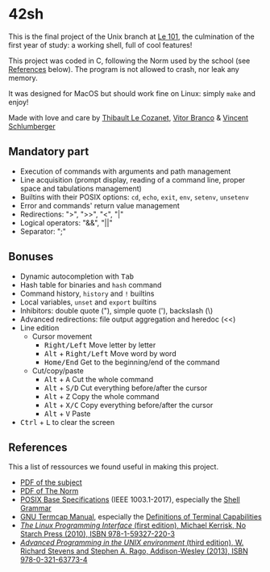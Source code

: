 # 42sh
This is the final project of the Unix branch at [Le 101](https://www.le-101.fr/), the culmination of the first year of study: a working shell, full of cool features!

This project was coded in C, following the Norm used by the school (see [References](#references) below). The program is not allowed to crash, nor leak any memory.

It was designed for MacOS but should work fine on Linux: simply `make` and enjoy!

Made with love and care by [Thibault Le Cozanet](https://github.com/lazylazareus), [Vitor Branco](https://github.com/vbranco) & [Vincent Schlumberger](https://github.com/vischlum)

## Mandatory part
* Execution of commands with arguments and path management
* Line acquisition (prompt display, reading of a command line, proper space and tabulations management)
* Builtins with their POSIX options: `cd`, `echo`, `exit`, `env`, `setenv`, `unsetenv`
* Error and commands' return value management
* Redirections: ">", ">>", "<", "|"
* Logical operators: "&&", "||"
* Separator: ";"

## Bonuses
* Dynamic autocompletion with <kbd>Tab</kbd>
* Hash table for binaries and `hash` command
* Command history, `history` and `!` builtins
* Local variables, `unset` and `export` builtins
* Inhibitors: double quote ("), simple quote ('), backslash (\\)
* Advanced redirections: file output aggregation and heredoc (<<)
* Line edition
    * Cursor movement
        * <kbd>Right/Left</kbd> Move letter by letter
        * <kbd>Alt</kbd> + <kbd>Right/Left</kbd> Move word by word
        * <kbd>Home/End</kbd> Get to the beginning/end of the command
    * Cut/copy/paste
        * <kbd>Alt</kbd> + <kbd>A</kbd> Cut the whole command
        * <kbd>Alt</kbd> + <kbd>S/D</kbd> Cut everything before/after the cursor
        * <kbd>Alt</kbd> + <kbd>Z</kbd> Copy the whole command
        * <kbd>Alt</kbd> + <kbd>X/C</kbd> Copy everything before/after the cursor
        * <kbd>Alt</kbd> + <kbd>V</kbd> Paste
* <kbd>Ctrl</kbd> + <kbd>L</kbd> to clear the screen

## References
This a list of ressources we found useful in making this project.
- [PDF of the subject](https://cdn.intra.42.fr/pdf/pdf/845/42sh.en.pdf)
- [PDF of The Norm](https://cdn.intra.42.fr/pdf/pdf/1065/norme.en.pdf)
- [POSIX Base Specifications](http://pubs.opengroup.org/onlinepubs/9699919799/utilities/contents.html) (IEEE 1003.1-2017), especially the [Shell Grammar](http://pubs.opengroup.org/onlinepubs/9699919799/utilities/V3_chap02.html)
- [GNU Termcap Manual](https://www.gnu.org/software/termutils/manual/termcap-1.3/html_chapter/termcap_toc.html), especially the [Definitions of Terminal Capabilities](https://www.gnu.org/software/termutils/manual/termcap-1.3/html_chapter/termcap_4.html)
- [*The Linux Programming Interface* (first edition), Michael Kerrisk, No Starch Press (2010), ISBN 978-1-59327-220-3](https://nostarch.com/tlpi)
- [*Advanced Programming in the UNIX environment* (third edition), W. Richard Stevens and Stephen A. Rago, Addison-Wesley (2013), ISBN 978-0-321-63773-4](http://www.apuebook.com/apue3e.html)